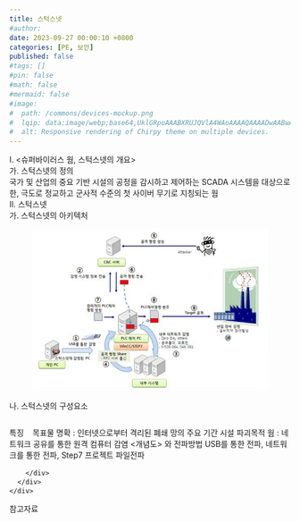 ```yaml
---
title: 스턱스넷
#author: 
date: 2023-09-27 00:00:10 +0800
categories: [PE, 보안]
published: false
#tags: []
#pin: false
#math: false
#mermaid: false
#image:
#  path: /commons/devices-mockup.png
#  lqip: data:image/webp;base64,UklGRpoAAABXRUJQVlA4WAoAAAAQAAAADwAABwAAQUxQSDIAAAARL0AmbZurmr57yyIiqE8oiG0bejIYEQTgqiDA9vqnsUSI6H+oAERp2HZ65qP/VIAWAFZQOCBCAAAA8AEAnQEqEAAIAAVAfCWkAALp8sF8rgRgAP7o9FDvMCkMde9PK7euH5M1m6VWoDXf2FkP3BqV0ZYbO6NA/VFIAAAA
#  alt: Responsive rendering of Chirpy theme on multiple devices.
---
```


<div class="post-wrap">
  <div class="para">
    <div class="para-title">
      I. &lt;슈퍼바이러스 웜, 스턱스넷의 개요&gt;
    </div>
    <div class="para-cntnt">
      <div class="para">
        <div class="para-title">
          가. 스턱스넷의 정의
        </div>
        <div class="para-cntnt">
            국가 및 산업의 중요 기반 시설의 공정을 감시하고 제어하는 SCADA 시스템을 대상으로 한, 극도로 정교하고 군사적 수준의 첫 사이버 무기로 지칭되는 웜&nbsp; &nbsp;
        </div>
      </div>
    </div>
  </div>
  
  <div class="para">
    <div class="para-title">
      II. 스턱스넷
    </div>
    <div class="para-cntnt">
      <div class="para">
        <div class="para-title">
          가. 스턱스넷의 아키텍처
        </div>
        <div class="para-cntnt">
          <figure class="post-figure">
            <img src="/assets/img/posts/스턱스넷.png" alt="스턱스넷">
<!--            <figcaption>Source: Unveiling the Metaverse: Exploring Emerging Trends, Multifaceted Perspectives, and Future Challenges</figcaption>-->
          </figure>
        </div>
      </div>
      <div class="para">
        <div class="para-title">
          나. 스턱스넷의 구성요소
        </div>
        <div class="para-cntnt">
          <table class="post-table">
          </table>
          특징&nbsp; &nbsp;
  목표물 명확 : 인터넷으로부터 격리된 폐쇄 망의 주요 기간 시설 파괴목적
  웜 : 네트워크 공유를 통한 원격 컴퓨터 감염
&lt;개념도&gt; 와 전파방법
  USB를 통한 전파, 네트워크를 통한 전파, Step7 프로젝트 파일전파

        </div>
      </div>
    </div>
  </div>

  <div class="refr-wrap">
    <div class="refr-title">
        참고자료
    </div>
    <ol class="refr-list">
    <!--    <li>(나현식, 최대선) <a target="_blank" href="https://scienceon.kisti.re.kr/commons/util/originalView.do?cn=JAKO202225948430499&oCn=JAKO202225948430499&dbt=JAKO&journal=NJOU00291864">메타버스 보안 위협 요소 및 대응 방안 검토</a></li>-->
    <!--    <li>(M. Uddin, S. Manickam, H. Ullah, M. Obaidat and A. Dandoush) <a target="_blank" href="https://ieeexplore.ieee.org/abstract/document/10138386">Unveiling the Metaverse: Exploring Emerging Trends, Multifaceted Perspectives, and Future Challenges</a></li>-->
    </ol>
  </div>
</div>
